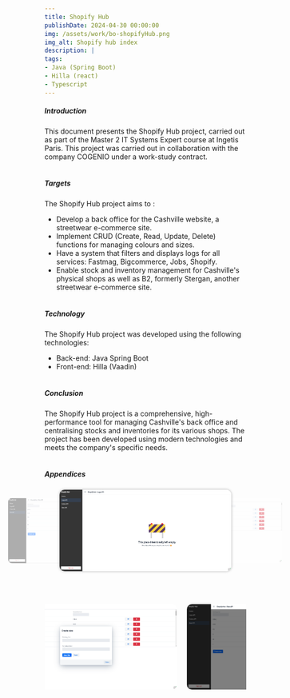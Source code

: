 ```yaml
---
title: Shopify Hub
publishDate: 2024-04-30 00:00:00
img: /assets/work/bo-shopifyHub.png
img_alt: Shopify hub index
description: |
tags:
- Java (Spring Boot)
- Hilla (react)
- Typescript
---
```


##### Introduction
This document presents the Shopify Hub project, carried out as part of the Master 2 IT Systems Expert course at Ingetis
Paris. This project was carried out in collaboration with the company COGENIO under a work-study contract.
<br><br>

##### Targets
The Shopify Hub project aims to :
- Develop a back office for the Cashville website, a streetwear e-commerce site.
- Implement CRUD (Create, Read, Update, Delete) functions for managing colours and sizes.
- Have a system that filters and displays logs for all services: Fastmag, Bigcommerce, Jobs, Shopify.
- Enable stock and inventory management for Cashville's physical shops as well as B2, formerly Stergan, another
streetwear e-commerce site.
<br><br>

##### Technology
The Shopify Hub project was developed using the following technologies:
- Back-end: Java Spring Boot
- Front-end: Hilla (Vaadin)
<br><br>

##### Conclusion
The Shopify Hub project is a comprehensive, high-performance tool for managing Cashville's back office and centralising
stocks and inventories for its various shops. The project has been developed using modern technologies and meets the
company's specific needs.
<br><br>

##### Appendices
<div style="  margin: 0;
  padding: 0;
  width: 100%;
  height: 100%;">
  <div class="container">
    <input type="radio" name="slider" id="item-1" checked>
    <input type="radio" name="slider" id="item-2">
    <input type="radio" name="slider" id="item-3">
    <div class="cards">
      <label class="card" for="item-1" id="bo-1">
        <img src="../../../public/assets/work/appendice-bo/appendice-bo1.png" alt="bo">
      </label>
      <label class="card" for="item-2" id="bo-2">
        <img src="../../../public/assets/work/appendice-bo/appendice-bo2.png" alt="bo">
      </label>
      <label class="card" for="item-3" id="bo-3">
        <img src="../../../public/assets/work/appendice-bo/appendice-bo3.png" alt="bo">
      </label>
    </div>
  </div>
</div>
<div class="section-appendice">
  <div class="slider" id="slider">
    <div class="slide">
      <img src="../../../public/assets/work/appendice-bo/appendice-bo3-2.png" alt="Image 1" class="img-appendice">
    </div>
    <div class="slide">
      <img src="../../../public/assets/work/appendice-bo/appendice-bo3-3.png" alt="Image 2" class="img-appendice">
    </div>
    <div class="slide">
      <img src="../../../public/assets/work/appendice-bo/appendice-bo3-4.png" alt="Image 3" class="img-appendice">
    </div>
        <div class="slide">
      <img src="../../../public/assets/work/appendice-bo/appendice-bo3-5.png" alt="Image 3" class="img-appendice">
    </div>
</div>
<style>
  * {
    box-sizing: border-box;
  }
  input[type=radio] {
    display: none;
  }
  .card {
    position: absolute;
    width: 85%;
    left: 0;
    right: 0;
    margin: auto;
    transition: transform .4s ease;
    cursor: pointer;
  }
  .container {
    display: flex;
    justify-content: space-between;
    transform-style: preserve-3d;
    width: 100%;
    height: 200px;
    position: relative;
  }
    @media (min-width:1200px) {
    .container {
      height: 350px;
    }
  }
  .cards {
    margin-bottom: 20px;
  }
  img {
    width: 100%;
    height: 100%;
    border-radius: 10px;
    object-fit: cover;
  }
  #item-1:checked~.cards #bo-3,
  #item-2:checked~.cards #bo-1,
  #item-3:checked~.cards #bo-2 {
    transform: translatex(-40%) scale(.8);
    opacity: .4;
    z-index: 0;
  }
  #item-1:checked~.cards #bo-2,
  #item-2:checked~.cards #bo-3,
  #item-3:checked~.cards #bo-1 {
    transform: translatex(40%) scale(.8);
    opacity: .4;
    z-index: 0;
  }
  #item-1:checked~.cards #bo-1,
  #item-2:checked~.cards #bo-2,
  #item-3:checked~.cards #bo-3 {
    transform: translatex(0) scale(1);
    opacity: 1;
    z-index: 1;
    img {
      box-shadow: 0px 0px 5px 0px rgba(81, 81, 81, 0.47);
    }
  }
  .section-appendice {
    margin-top:2em;
    overflow: hidden;
  }
  @media (min-width:1200px) {
    .section-appendice {
      margin-top:10em;
      overflow: hidden;
    }
  }
  .slider {
    display: flex;
    align-items: center;
    animation: scrollImages 20s linear infinite;
    gap: 20px;
    @media screen and (min-width: 1200px) {
      animation: scrollImages 10s linear infinite;
    }
  }
  .slide {
    flex-shrink: 0;
    width: 90%;
    @media screen and (min-width: 1200px) {
      width: 50%;
    }
  }
  @keyframes scrollImages {
    0% {
      transform: translateX(0);
    }
    100% {
      transform: translateX(-300%);
    }
  }
  @media screen and (min-width: 1200px) {
    @keyframes scrollImages {
      100% {
        transform: translateX(-100%);
      }
    }
  }
</style>